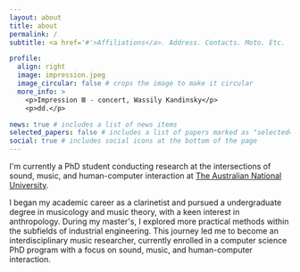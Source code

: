 ```yaml
---
layout: about
title: about
permalink: /
subtitle: <a href='#'>Affiliations</a>. Address. Contacts. Moto. Etc.

profile:
  align: right
  image: impression.jpeg
  image_circular: false # crops the image to make it circular
  more_info: >
    <p>Impression Ⅲ - concert, Wassily Kandinsky</p>
    <p>dd.</p>

news: true # includes a list of news items
selected_papers: false # includes a list of papers marked as "selected={true}"
social: true # includes social icons at the bottom of the page
---
```


I'm currently a PhD student conducting research at the intersections of sound, music, and human-computer interaction at [The Australian National University](https://www.anu.edu.au/).

I began my academic career as a clarinetist and pursued a undergraduate degree in musicology and music theory, with a keen interest in anthropology. During my master's, I explored more practical methods within the subfields of industrial engineering. This journey led me to become an interdisciplinary music researcher, currently enrolled in a computer science PhD program with a focus on sound, music, and human-computer interaction.

